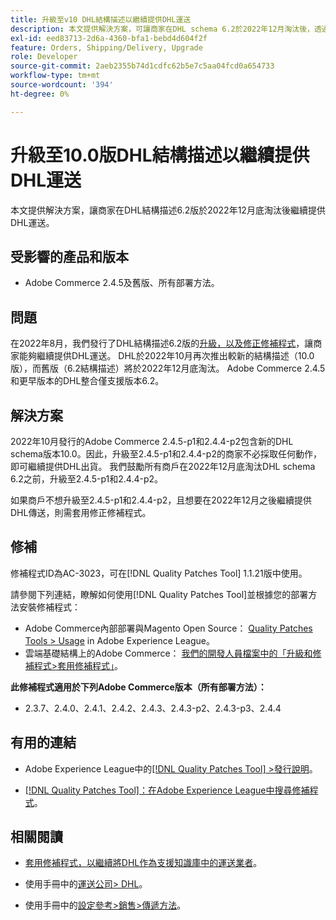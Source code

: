 ```yaml
---
title: 升級至v10 DHL結構描述以繼續提供DHL運送
description: 本文提供解決方案，可讓商家在DHL schema 6.2於2022年12月淘汰後，透過升級至schema 10.0或套用AC-3023修補程式，繼續提供DHL傳送。
exl-id: eed83713-2d6a-4360-bfa1-bebd4d604f2f
feature: Orders, Shipping/Delivery, Upgrade
role: Developer
source-git-commit: 2aeb2355b74d1cdfc62b5e7c5aa04fcd0a654733
workflow-type: tm+mt
source-wordcount: '394'
ht-degree: 0%

---
```


# 升級至10.0版DHL結構描述以繼續提供DHL運送

本文提供解決方案，讓商家在DHL結構描述6.2版於2022年12月底淘汰後繼續提供DHL運送。

## 受影響的產品和版本

* Adobe Commerce 2.4.5及舊版、所有部署方法。

## 問題

在2022年8月，我們發行了DHL結構描述6.2版的[升級，以及修正修補程式](https://experienceleague.adobe.com/docs/commerce-knowledge-base/kb/troubleshooting/miscellaneous/adobe-commerce-dhl-upgrade-patch.html)，讓商家能夠繼續提供DHL運送。 DHL於2022年10月再次推出較新的結構描述（10.0版），而舊版（6.2結構描述）將於2022年12月底淘汰。 Adobe Commerce 2.4.5和更早版本的DHL整合僅支援版本6.2。

## 解決方案

2022年10月發行的Adobe Commerce 2.4.5-p1和2.4.4-p2包含新的DHL schema版本10.0。因此，升級至2.4.5-p1和2.4.4-p2的商家不必採取任何動作，即可繼續提供DHL出貨。 我們鼓勵所有商戶在2022年12月底淘汰DHL schema 6.2之前，升級至2.4.5-p1和2.4.4-p2。

如果商戶不想升級至2.4.5-p1和2.4.4-p2，且想要在2022年12月之後繼續提供DHL傳送，則需套用修正修補程式。

## 修補

修補程式ID為AC-3023，可在[!DNL Quality Patches Tool] 1.1.21版中使用。

請參閱下列連結，瞭解如何使用[!DNL Quality Patches Tool]並根據您的部署方法安裝修補程式：

* Adobe Commerce內部部署與Magento Open Source： [Quality Patches Tools > Usage](https://experienceleague.adobe.com/docs/commerce-operations/tools/quality-patches-tool/usage.html) in Adobe Experience League。
* 雲端基礎結構上的Adobe Commerce： [我們的開發人員檔案中的「升級和修補程式>套用修補程式」](https://experienceleague.adobe.com/en/docs/commerce-cloud-service/user-guide/develop/upgrade/apply-patches)。

**此修補程式適用於下列Adobe Commerce版本（所有部署方法）：**

* 2.3.7、2.4.0、2.4.1、2.4.2、2.4.3、2.4.3-p2、2.4.3-p3、2.4.4

## 有用的連結

* Adobe Experience League中的[[!DNL Quality Patches Tool] >發行說明](https://experienceleague.adobe.com/docs/commerce-operations/tools/quality-patches-tool/release-notes.html)。

* [[!DNL Quality Patches Tool]：在Adobe Experience League中搜尋修補程式](https://experienceleague.adobe.com/tools/commerce-quality-patches/index.html)。

## 相關閱讀

* [套用修補程式，以繼續將DHL作為支援知識庫中的運送業者](https://experienceleague.adobe.com/docs/commerce-knowledge-base/kb/troubleshooting/miscellaneous/adobe-commerce-dhl-upgrade-patch.html)。

* 使用手冊中的[運送公司> DHL](https://experienceleague.adobe.com/docs/commerce-admin/stores-sales/delivery/shipping-carriers/dhl.html)。
* 使用手冊中的[設定參考>銷售>傳遞方法](https://experienceleague.adobe.com/docs/commerce-admin/config/sales/delivery-methods.html)。
